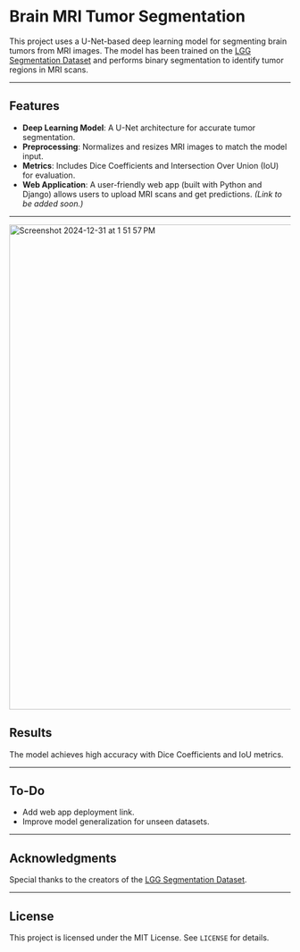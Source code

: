 
# Brain MRI Tumor Segmentation

This project uses a U-Net-based deep learning model for segmenting brain tumors from MRI images. The model has been trained on the [LGG Segmentation Dataset](https://www.kaggle.com/mateuszbuda/lgg-mri-segmentation) and performs binary segmentation to identify tumor regions in MRI scans.

---

## Features
- **Deep Learning Model**: A U-Net architecture for accurate tumor segmentation.
- **Preprocessing**: Normalizes and resizes MRI images to match the model input.
- **Metrics**: Includes Dice Coefficients and Intersection Over Union (IoU) for evaluation.
- **Web Application**: A user-friendly web app (built with Python and Django) allows users to upload MRI scans and get predictions. *(Link to be added soon.)*

---
<img width="869" alt="Screenshot 2024-12-31 at 1 51 57 PM" src="https://github.com/user-attachments/assets/234cc554-445f-4a96-99c3-3ef451e72aef" />



## Results
The model achieves high accuracy with Dice Coefficients and IoU metrics. 

---

## To-Do
- Add web app deployment link.
- Improve model generalization for unseen datasets.

---

## Acknowledgments
Special thanks to the creators of the [LGG Segmentation Dataset](https://www.kaggle.com/mateuszbuda/lgg-mri-segmentation).

---

## License
This project is licensed under the MIT License. See `LICENSE` for details.
```
